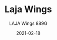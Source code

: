 ---
designer: "Alessandro Busana"
description: "Stylistic%20simplicity%20defines%20the%20Laja%20collection.%20Laja%20Wings%20armchair%20with%20steel%20structure%20and%20seat%20formed%20by%20crossed%20elastic%20belts%2C%20immersed%20in%20polyurethane%20foam%2C%20with%20a%20slightly%20elastic%20and%20welcoming%20back.%20At%20the%20back%20of%20the%20sides%20are%20inserted%20two%20swivel%20wheels%20that%20allow%20complete%20mobility."
image_primary: "img/Laja_889G_01_zoom.jpg"
image_secondary: "img/Laja_889G_02_zoom.jpg"
manufacturer: "Pedrali"
href: "https://www.pedrali.it/en/products/catalog/Chair-LAJA-889G/"
subtitle: "LAJA Wings 889G"
tags: 
  - "Pedrali"
  - "Chairs"
title: "Laja Wings"
category: "Chairs"
slug: "/manufacturers/pedrali/chairs/alessandro-busana-laja-wings"
date: "2021-02-18"
---